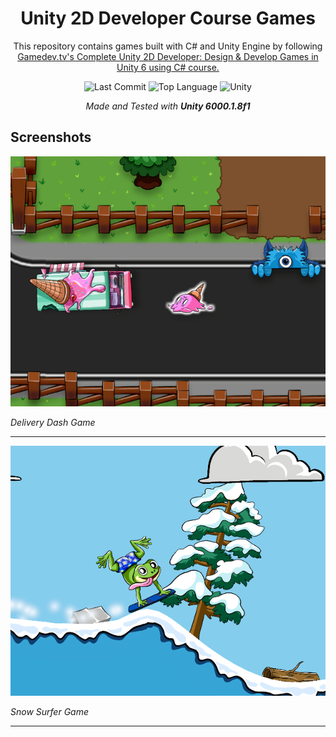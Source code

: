 <div align="center">

# Unity 2D Developer Course Games

This repository contains games built with C# and Unity Engine by following [Gamedev.tv's Complete Unity 2D Developer: Design & Develop Games in Unity 6 using C# course.](https://www.gamedev.tv/courses/unity6-complete-2d)

![Last Commit](https://img.shields.io/github/last-commit/emirbesir/gamedevtv-2d-course?style=flat&logo=git&logoColor=white&color=0080ff)
![Top Language](https://img.shields.io/github/languages/top/emirbesir/gamedevtv-2d-course?style=flat&color=0080ff)
![Unity](https://img.shields.io/badge/Unity-FFFFFF.svg?style=flat&logo=Unity&logoColor=black)

_Made and Tested with **Unity 6000.1.8f1**_

</div>

## Screenshots

![Screenshot 1](docs/img/delivery-dash-cover.png)

*Delivery Dash Game*

---

![Screenshot 2](docs/img/snow-surfer-cover.png)

*Snow Surfer Game*

---
